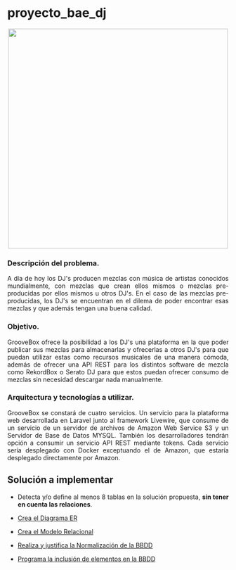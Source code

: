<div align="justify">
   
# proyecto_bae_dj

<div align="center">
<img src="https://img.kytary.com/eshop_es/velky_v2/na/637069143475800000/8a1f6ebd/64694457/roland-groovebox-mc-707.jpg" width="500px"/>
</div>

### Descripción del problema.

   A día de hoy los DJ's producen mezclas con música de artistas conocidos mundialmente, con mezclas que crean ellos mismos o mezclas pre-producidas por ellos mismos u otros DJ's. En el caso de las mezclas pre-producidas, los DJ's se encuentran en el dilema de poder encontrar esas mezclas y que además tengan una buena calidad.

  ### Objetivo.

  GrooveBox ofrece la posibilidad a los DJ's una plataforma en la que poder publicar sus mezclas para almacenarlas y ofrecerlas a otros DJ's para que puedan utilizar estas como recursos musicales de una manera cómoda, además de ofrecer una API REST para los distintos software de mezcla como RekordBox o Serato DJ para que estos puedan ofrecer consumo de mezclas sin necesidad descargar nada manualmente.

  
  ### Arquitectura y tecnologías a utilizar.
  
  GrooveBox se constará de cuatro servicios. Un servicio para la plataforma web desarrollada en Laravel junto al framework Livewire, que consume de un servicio de un servidor de archivos de Amazon Web Service S3 y un Servidor de Base de Datos MYSQL. También los desarrolladores tendrán opción a consumir un servicio API REST mediante tokens. Cada servicio sería desplegado con Docker exceptuando el de Amazon, que estaría desplegado directamente por Amazon.

  ## Solución a implementar

- Detecta y/o define al menos 8 tablas en la solución propuesta, __sin tener en cuenta las relaciones__.
- [Crea el Diagrama ER](../../ER/README.md)
- [Crea el Modelo Relacional](../../MR/README.md)
- [Realiza y justifica la Normalización de la BBDD](../../NORMALIZACION/README.md)
- [Programa la inclusión de elementos en la BBDD](../../PROGRAMACION/README.md)


  </div>


</div>

